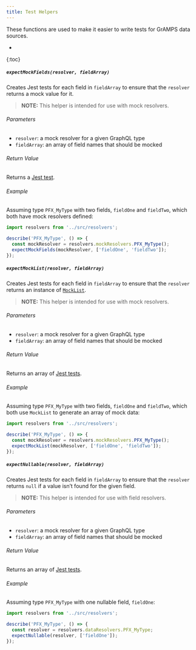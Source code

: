```yaml
---
title: Test Helpers
---
```


These functions are used to make it easier to write tests for GrAMPS data sources.

- 
{:toc}

##### `expectMockFields(resolver, fieldArray)`

Creates Jest tests for each field in `fieldArray` to ensure that the `resolver` returns a mock value for it.

> **NOTE:** This helper is intended for use with mock resolvers.

###### Parameters

- `resolver`: a mock resolver for a given GraphQL type
- `fieldArray`: an array of field names that should be mocked

###### Return Value

Returns a [Jest test](https://facebook.github.io/jest/docs/en/api.html#testname-fn).

###### Example

Assuming type `PFX_MyType` with two fields, `fieldOne` and `fieldTwo`, which both have mock resolvers defined:

```js
import resolvers from '../src/resolvers';

describe('PFX_MyType', () => {
  const mockResolver = resolvers.mockResolvers.PFX_MyType();
  expectMockFields(mockResolver, ['fieldOne', 'fieldTwo']);
});
```

##### `expectMockList(resolver, fieldArray)`

Creates Jest tests for each field in `fieldArray` to ensure that the `resolver` returns an instance of [`MockList`](http://dev.apollodata.com/tools/graphql-tools/mocking.html#Using-MockList-in-resolvers).

> **NOTE:** This helper is intended for use with mock resolvers.

###### Parameters

- `resolver`: a mock resolver for a given GraphQL type
- `fieldArray`: an array of field names that should be mocked

###### Return Value

Returns an array of [Jest tests](https://facebook.github.io/jest/docs/en/api.html#testname-fn).

###### Example

Assuming type `PFX_MyType` with two fields, `fieldOne` and `fieldTwo`, which both use `MockList` to generate an array of mock data:

```js
import resolvers from '../src/resolvers';

describe('PFX_MyType', () => {
  const mockResolver = resolvers.mockResolvers.PFX_MyType();
  expectMockList(mockResolver, ['fieldOne', 'fieldTwo']);
});
```

##### `expectNullable(resolver, fieldArray)`

Creates Jest tests for each field in `fieldArray` to ensure that the `resolver` returns `null` if a value isn’t found for the given field.

> **NOTE:** This helper is intended for use with field resolvers.

###### Parameters

- `resolver`: a mock resolver for a given GraphQL type
- `fieldArray`: an array of field names that should be mocked

###### Return Value

Returns an array of [Jest tests](https://facebook.github.io/jest/docs/en/api.html#testname-fn).

###### Example

Assuming type `PFX_MyType` with one nullable field, `fieldOne`:

```js
import resolvers from '../src/resolvers';

describe('PFX_MyType', () => {
  const resolver = resolvers.dataResolvers.PFX_MyType;
  expectNullable(resolver, ['fieldOne']);
});
```
